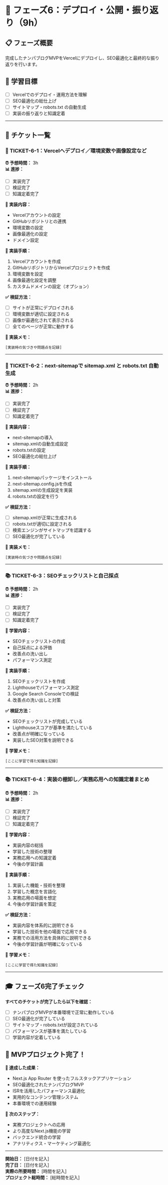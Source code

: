# 📢 フェーズ6：デプロイ・公開・振り返り（9h）

## 📋 フェーズ概要

完成したナンパブログMVPをVercelにデプロイし、SEO最適化と最終的な振り返りを行います。

## 🎯 学習目標

- [ ] Vercelでのデプロイ・運用方法を理解
- [ ] SEO最適化の総仕上げ
- [ ] サイトマップ・robots.txt の自動生成
- [ ] 実装の振り返りと知識定着

---

## 🎫 チケット一覧

### 🔨 TICKET-6-1：Vercelへデプロイ／環境変数や画像設定など

**⏰ 予想時間：** 3h  
**📊 進捗：** 
- [ ] 実装完了
- [ ] 検証完了  
- [ ] 知識定着完了

**🎯 実装内容：**
- Vercelアカウントの設定
- GitHubリポジトリとの連携
- 環境変数の設定
- 画像最適化の設定
- ドメイン設定

**📝 実装手順：**
1. Vercelアカウントを作成
2. GitHubリポジトリからVercelプロジェクトを作成
3. 環境変数を設定
4. 画像最適化設定を調整
5. カスタムドメインの設定（オプション）

**✅ 検証方法：**
- [ ] サイトが正常にデプロイされる
- [ ] 環境変数が適切に設定される
- [ ] 画像が最適化されて表示される
- [ ] 全てのページが正常に動作する

**💭 実装メモ：**
```
[実装時の気づきや問題点を記録]
```

---

### 🔨 TICKET-6-2：next-sitemapで sitemap.xml と robots.txt 自動生成

**⏰ 予想時間：** 2h  
**📊 進捗：** 
- [ ] 実装完了
- [ ] 検証完了  
- [ ] 知識定着完了

**🎯 実装内容：**
- next-sitemapの導入
- sitemap.xmlの自動生成設定
- robots.txtの設定
- SEO最適化の総仕上げ

**📝 実装手順：**
1. next-sitemapパッケージをインストール
2. next-sitemap.config.jsを作成
3. sitemap.xmlの生成設定を実装
4. robots.txtの設定を行う

**✅ 検証方法：**
- [ ] sitemap.xmlが正常に生成される
- [ ] robots.txtが適切に設定される
- [ ] 検索エンジンがサイトマップを認識する
- [ ] SEO最適化が完了している

**💭 実装メモ：**
```
[実装時の気づきや問題点を記録]
```

---

### 📚 TICKET-6-3：SEOチェックリストと自己採点

**⏰ 予想時間：** 2h  
**📊 進捗：** 
- [ ] 実装完了
- [ ] 検証完了  
- [ ] 知識定着完了

**🎯 学習内容：**
- SEOチェックリストの作成
- 自己採点による評価
- 改善点の洗い出し
- パフォーマンス測定

**📝 実装手順：**
1. SEOチェックリストを作成
2. Lighthouseでパフォーマンス測定
3. Google Search Consoleでの検証
4. 改善点の洗い出しと対策

**✅ 検証方法：**
- SEOチェックリストが完成している
- Lighthouseスコアが基準を満たしている
- 改善点が明確になっている
- 実装したSEO対策を説明できる

**💭 学習メモ：**
```
[ここに学習で得た知識を記録]
```

---

### 📚 TICKET-6-4：実装の棚卸し／実務応用への知識定着まとめ

**⏰ 予想時間：** 2h  
**📊 進捗：** 
- [ ] 実装完了
- [ ] 検証完了  
- [ ] 知識定着完了

**🎯 学習内容：**
- 実装内容の総括
- 学習した技術の整理
- 実務応用への知識定着
- 今後の学習計画

**📝 実装手順：**
1. 実装した機能・技術を整理
2. 学習した概念を言語化
3. 実務応用の場面を想定
4. 今後の学習計画を策定

**✅ 検証方法：**
- 実装内容を体系的に説明できる
- 学習した技術を他の場面で応用できる
- 実務での活用方法を具体的に説明できる
- 今後の学習計画が明確になっている

**💭 学習メモ：**
```
[ここに学習で得た知識を記録]
```

---

## 🎓 フェーズ6完了チェック

**すべてのチケットが完了したら以下を確認：**

- [ ] ナンパブログMVPが本番環境で正常に動作している
- [ ] SEO最適化が完了している
- [ ] サイトマップ・robots.txtが設定されている
- [ ] パフォーマンスが基準を満たしている
- [ ] 学習内容が定着している

## 🎉 MVPプロジェクト完了！

**🎯 達成した成果：**
- Next.js App Router を使ったフルスタックアプリケーション
- SEO最適化されたナンパブログMVP
- ISRを活用したパフォーマンス最適化
- 実用的なコンテンツ管理システム
- 本番環境での運用経験

**🚀 次のステップ：**
- 実務プロジェクトへの応用
- より高度なNext.js機能の学習
- バックエンド統合の学習
- アナリティクス・マーケティング最適化

---

**開始日：** [日付を記入]  
**完了日：** [日付を記入]  
**実際の所要時間：** [時間を記入]  
**プロジェクト総時間：** [総時間を記入] 